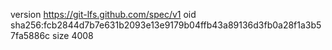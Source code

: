 version https://git-lfs.github.com/spec/v1
oid sha256:fcb2844d7b7e631b2093e13e9179b04ffb43a89136d3fb0a28f1a3b57fa5886c
size 4008
